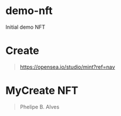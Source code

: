 # demo-nft
Initial demo NFT 

# Create 
> https://opensea.io/studio/mint?ref=nav

# MyCreate NFT
>

> Phelipe B. Alves
